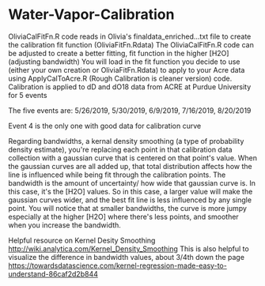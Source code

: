 # Water-Vapor-Calibration
OliviaCalFitFn.R code reads in Olivia's finaldata_enriched...txt file to create the calibration fit function (OliviaFitFn.Rdata) 
The OliviaCalFitFn.R code can be adjusted to create a better fitting, fit function in the higher [H2O] (adjusting bandwidth)
You will load in the fit function you decide to use (either your own creation or OliviaFitFn.Rdata) to apply to your Acre data using ApplyCalToAcre.R (Rough Calibration is cleaner version) code. 
Calibration is applied to dD and dO18 data from ACRE at Purdue University for 5 events

The five events are:
5/26/2019,
5/30/2019,
6/9/2019,
7/16/2019,
8/20/2019

Event 4 is the only one with good data for calibration curve

Regarding bandwidths,
a kernal density smoothing (a type of probability density estimate), you're replacing each point in that calibration data collection with a gaussian curve that is centered on that point's value. 
When the gaussian curves are all added up, that total distribution affects how the line is influenced while being fit through the calibration points. 
The bandwidth is the amount of uncertainty/ how wide that gaussian curve is. 
In this case, it's the [H2O] values. So in this case, a larger value will make the gaussian curves wider, and the best fit line is less influenced by any single point. 
You will notice that at smaller bandwidths, the curve is more jumpy especially at the higher [H2O] where there's less points, and smoother when you increase the bandwidth.

Helpful resource on Kernel Desity Smoothing
  http://wiki.analytica.com/Kernel_Density_Smoothing
This is also helpful to visualize the difference in bandwidth values, about 3/4th down the page 
  https://towardsdatascience.com/kernel-regression-made-easy-to-understand-86caf2d2b844
